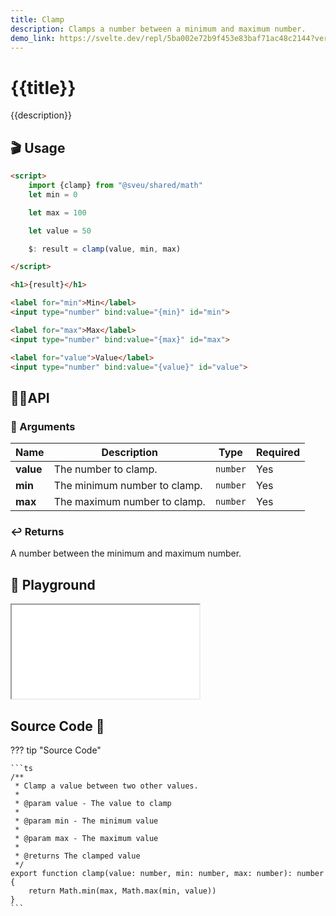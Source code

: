 ```yaml
---
title: Clamp
description: Clamps a number between a minimum and maximum number.
demo_link: https://svelte.dev/repl/5ba002e72b9f453e83baf71ac48c2144?version=3.55.1
---
```


# {{title}}

{{description}}

## 🎬 Usage

```html
<script>
    import {clamp} from "@sveu/shared/math"
    let min = 0

    let max = 100

    let value = 50

    $: result = clamp(value, min, max)

</script>

<h1>{result}</h1>

<label for="min">Min</label>
<input type="number" bind:value="{min}" id="min">

<label for="max">Max</label>
<input type="number" bind:value="{max}" id="max">

<label for="value">Value</label>
<input type="number" bind:value="{value}" id="value">
```

## 👩‍💻API

### 👻 Arguments

| Name                | Description                                  | Type                  | Required |
| ------------------- | -------------------------------------------- | --------------------- | -------- |
| **value**           | The number to clamp.                         | `number`              | Yes      |
| **min**             | The minimum number to clamp.                 | `number`              | Yes      |
| **max**             | The maximum number to clamp.                 | `number`              | Yes      |

### ↩️ Returns

A number between the minimum and maximum number.

## 🧪 Playground

<iframe class="h-120 w-full" src="{{demo_link}}"></iframe>

## Source Code 👀

??? tip "Source Code"

    ```ts
    /**
     * Clamp a value between two other values.
     *
     * @param value - The value to clamp
     *
     * @param min - The minimum value
     *
     * @param max - The maximum value
     *
     * @returns The clamped value
     */
    export function clamp(value: number, min: number, max: number): number {
        return Math.min(max, Math.max(min, value))
    }
    ```
